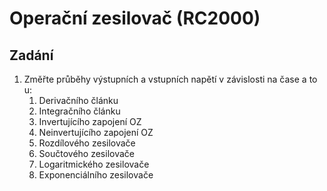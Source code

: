 # Operační zesilovač (RC2000)

## Zadání
1. Změřte průběhy výstupních a vstupních napětí v závislosti na čase a to u:
	1. Derivačního článku
	2. Integračního článku
	3. Invertujícího zapojení OZ
	4. Neinvertujícího zapojení OZ
	5. Rozdílového zesilovače
	6. Součtového zesilovače
	7. Logaritmického zesilovače
	8. Exponenciálního zesilovače